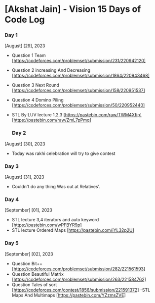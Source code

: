 # [Akshat Jain] - Vision 15 Days of Code Log

### Day 1

[August] [29], 2023

- Question 1 Team
  [https://codeforces.com/problemset/submission/231/220942120]
- Question 2 increasing And Decreasing
  [https://codeforces.com/problemset/submission/1864/220943468]
- Question 3 Next Round
  [https://codeforces.com/problemset/submission/158/220951537]
- Question 4 Domino Piling
  [https://codeforces.com/problemset/submission/50/220952440]
- STL By LUV lecture 1,2,3
  [https://pastebin.com/raw/TWM4Xfip]
  [https://pastebin.com/raw/ZmL7pPmq]

  ### Day 2 

[August] [30], 2023

- Today was rakhi celebration will try to give contest

 ### Day 3
 [August] [31], 2023
- Couldn't do any thing Was out at Relatives'.
 ### Day 4
 [September] [01], 2023
- STL lecture 3,4 iterators and auto keyword
[https://pastebin.com/wPFBYR9p]
- STL lecture Ordered Maps
[https://pastebin.com/iYL32p2U]

 ### Day 5
 [September] [02], 2023
- Question Bit++
[https://codeforces.com/problemset/submission/282/221561593]
- Question Beautiful Matrix
[https://codeforces.com/problemset/submission/263/221584762]
- Question Tales of sort
[https://codeforces.com/contest/1856/submission/221591372]
-STL Maps And Multimaps
[https://pastebin.com/YZzmsZVE]